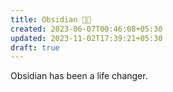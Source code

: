```yaml
---
title: Obsidian 🤘🏼
created: 2023-06-07T00:46:08+05:30
updated: 2023-11-02T17:39:21+05:30
draft: true
---
```


Obsidian has been a life changer. 
